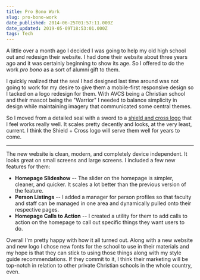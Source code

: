 ```yaml
---
title: Pro Bono Work
slug: pro-bono-work
date_published: 2014-06-25T01:57:11.000Z
date_updated: 2019-05-09T18:53:01.000Z
tags: Tech
---
```


A little over a month ago I decided I was going to help my old high school out and redesign their website. I had done their website about three years ago and it was certainly beginning to show its age. So I offered to do the work *pro bono* as a sort of alumni gift to them.

I quickly realized that the seal I had designed last time around was not going to work for my desire to give them a mobile-first responsive design so I tacked on a logo redesign for them. With AVCS being a Christian school and their mascot being the "Warrior" I needed to balance simplicity in design while maintaining imagery that communicated some central themes.

So I moved from a detailed seal with a sword to a [shield and cross logo](http://d.pr/i/sAAI/4rkkU72E) that I feel works really well. It scales pretty decently and looks, at the very least, current. I think the Shield + Cross logo will serve them well for years to come.

---

The new website is clean, modern, and completely device independent. It looks great on small screens and large screens. I included a few new features for them:

- **Homepage Slideshow** -- The slider on the homepage is simpler, cleaner, and quicker. It scales a lot better than the previous version of the feature.
- **Person Listings** -- I added a manager for person profiles so that faculty and staff can be managed in one area and dynamically pulled onto their respective pages.
- **Homepage Calls to Action** -- I created a utility for them to add calls to action on the homepage to call out specific things they want users to do.

Overall I'm pretty happy with how it all turned out. Along with a new website and new logo I chose new fonts for the school to use in their materials and my hope is that they can stick to using those things along with my style guide recommendations. If they commit to it, I think their marketing will be top-notch in relation to other private Christian schools in the whole country, even.

